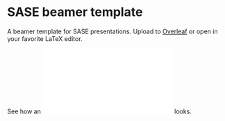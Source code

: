 # SASE beamer template

A beamer template for SASE presentations. Upload to [Overleaf](https://overleaf.com) or open in your favorite LaTeX editor.

See how an ![example](example.pdf) looks.
